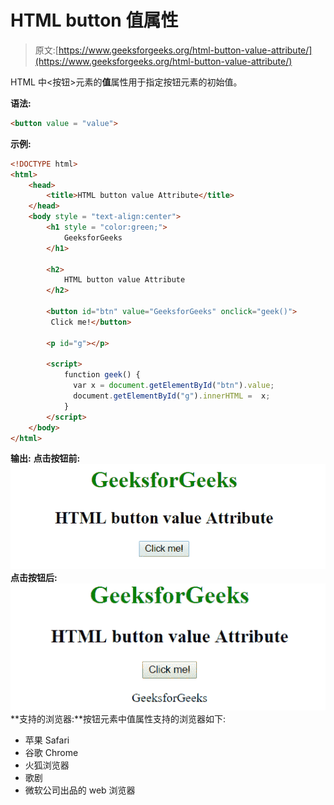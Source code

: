 # HTML button 值属性

> 原文:[https://www.geeksforgeeks.org/html-button-value-attribute/](https://www.geeksforgeeks.org/html-button-value-attribute/)

HTML 中<按钮>元素的**值**属性用于指定按钮元素的初始值。

**语法:**

```html
<button value = "value">
```

**示例:**

```html
<!DOCTYPE html>
<html>
    <head>
        <title>HTML button value Attribute</title>
    </head>
    <body style = "text-align:center">
        <h1 style = "color:green;">
            GeeksforGeeks
        </h1>

        <h2>
            HTML button value Attribute
        </h2>

        <button id="btn" value="GeeksforGeeks" onclick="geek()">
         Click me!</button>

        <p id="g"></p>

        <script>
            function geek() {
              var x = document.getElementById("btn").value;
              document.getElementById("g").innerHTML =  x;
            }
        </script>
    </body>
</html>
```

**输出:**
**点击按钮前:**
![buttonvalue](img/cfaaa09ec0892de8e26113dc3a384f0c.png)
**点击按钮后:**
![buttonvalue](img/6336bcac6610c32871728b089e6a66e7.png)
**支持的浏览器:**按钮元素中值属性支持的浏览器如下:

*   苹果 Safari
*   谷歌 Chrome
*   火狐浏览器
*   歌剧
*   微软公司出品的 web 浏览器